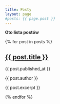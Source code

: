 ```yaml
---
title: Posty
layout: page
#posts: {{ page.post }} 
---
```


**Oto lista postów**

{% for post in posts %}
  <div class="post">
    <h2><a href="{{ post.url }}">{{ post.title }}</a></h2>
    <p class="date">{{ post.published_at }}</p>
    <p class="author">{{ post.author }}</p>
    <p class="excerpt">{{ post.excerpt }}</p>
  </div>
{% endfor %}
